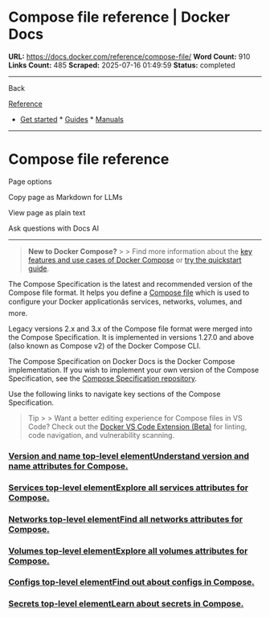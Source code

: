 # Compose file reference | Docker Docs

**URL:** https://docs.docker.com/reference/compose-file/
**Word Count:** 910
**Links Count:** 485
**Scraped:** 2025-07-16 01:49:59
**Status:** completed

---

Back

[Reference](https://docs.docker.com/reference/)

  * [Get started](https://docs.docker.com/get-started/)   * [Guides](https://docs.docker.com/guides/)   * [Manuals](https://docs.docker.com/manuals/)

* * *

# Compose file reference

Page options

Copy page as Markdown for LLMs

View page as plain text

Ask questions with Docs AI

* * *

> **New to Docker Compose?** >  > Find more information about the [key features and use cases of Docker Compose](https://docs.docker.com/compose/intro/features-uses/) or [try the quickstart guide](https://docs.docker.com/compose/gettingstarted/).

The Compose Specification is the latest and recommended version of the Compose file format. It helps you define a [Compose file](https://docs.docker.com/compose/intro/compose-application-model/) which is used to configure your Docker applicationâs services, networks, volumes, and more.

Legacy versions 2.x and 3.x of the Compose file format were merged into the Compose Specification. It is implemented in versions 1.27.0 and above \(also known as Compose v2\) of the Docker Compose CLI.

The Compose Specification on Docker Docs is the Docker Compose implementation. If you wish to implement your own version of the Compose Specification, see the [Compose Specification repository](https://github.com/compose-spec/compose-spec).

Use the following links to navigate key sections of the Compose Specification.

> Tip >  > Want a better editing experience for Compose files in VS Code? Check out the [Docker VS Code Extension \(Beta\)](https://marketplace.visualstudio.com/items?itemName=docker.docker) for linting, code navigation, and vulnerability scanning.

### [Version and name top-level elementUnderstand version and name attributes for Compose.](https://docs.docker.com/reference/compose-file/version-and-name/)

### [Services top-level elementExplore all services attributes for Compose.](https://docs.docker.com/reference/compose-file/services/)

### [Networks top-level elementFind all networks attributes for Compose.](https://docs.docker.com/reference/compose-file/networks/)

### [Volumes top-level elementExplore all volumes attributes for Compose.](https://docs.docker.com/reference/compose-file/volumes/)

### [Configs top-level elementFind out about configs in Compose.](https://docs.docker.com/reference/compose-file/configs/)

### [Secrets top-level elementLearn about secrets in Compose.](https://docs.docker.com/reference/compose-file/secrets/)